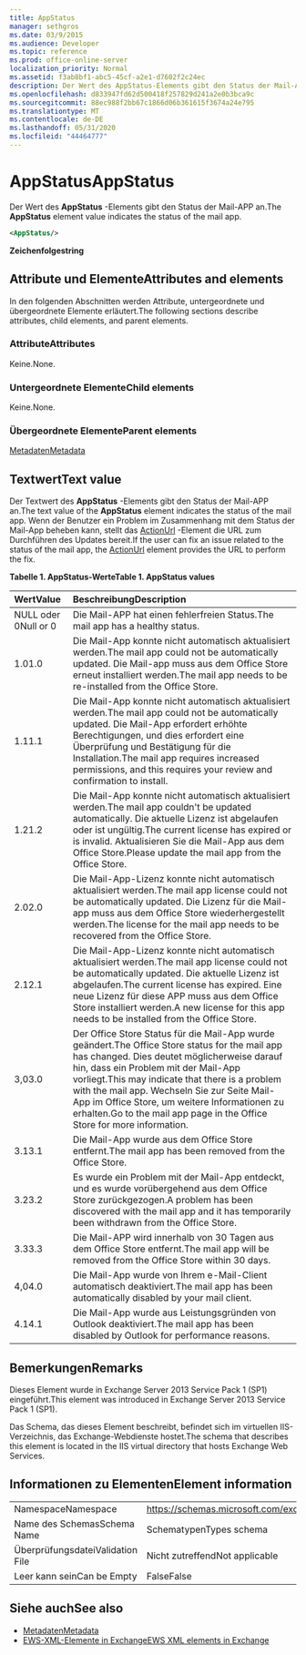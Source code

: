 ```yaml
---
title: AppStatus
manager: sethgros
ms.date: 03/9/2015
ms.audience: Developer
ms.topic: reference
ms.prod: office-online-server
localization_priority: Normal
ms.assetid: f3ab8bf1-abc5-45cf-a2e1-d7602f2c24ec
description: Der Wert des AppStatus-Elements gibt den Status der Mail-APP an.
ms.openlocfilehash: d833947fd62d500418f257829d241a2e0b3bca9c
ms.sourcegitcommit: 88ec988f2bb67c1866d06b361615f3674a24e795
ms.translationtype: MT
ms.contentlocale: de-DE
ms.lasthandoff: 05/31/2020
ms.locfileid: "44464777"
---
```

# <a name="appstatus"></a><span data-ttu-id="b189e-103">AppStatus</span><span class="sxs-lookup"><span data-stu-id="b189e-103">AppStatus</span></span>

<span data-ttu-id="b189e-104">Der Wert des **AppStatus** -Elements gibt den Status der Mail-APP an.</span><span class="sxs-lookup"><span data-stu-id="b189e-104">The **AppStatus** element value indicates the status of the mail app.</span></span> 
  
```XML
<AppStatus/>
```

 <span data-ttu-id="b189e-105">**Zeichenfolge**</span><span class="sxs-lookup"><span data-stu-id="b189e-105">**string**</span></span>
## <a name="attributes-and-elements"></a><span data-ttu-id="b189e-106">Attribute und Elemente</span><span class="sxs-lookup"><span data-stu-id="b189e-106">Attributes and elements</span></span>

<span data-ttu-id="b189e-107">In den folgenden Abschnitten werden Attribute, untergeordnete und übergeordnete Elemente erläutert.</span><span class="sxs-lookup"><span data-stu-id="b189e-107">The following sections describe attributes, child elements, and parent elements.</span></span>
  
### <a name="attributes"></a><span data-ttu-id="b189e-108">Attribute</span><span class="sxs-lookup"><span data-stu-id="b189e-108">Attributes</span></span>

<span data-ttu-id="b189e-109">Keine.</span><span class="sxs-lookup"><span data-stu-id="b189e-109">None.</span></span>
  
### <a name="child-elements"></a><span data-ttu-id="b189e-110">Untergeordnete Elemente</span><span class="sxs-lookup"><span data-stu-id="b189e-110">Child elements</span></span>

<span data-ttu-id="b189e-111">Keine.</span><span class="sxs-lookup"><span data-stu-id="b189e-111">None.</span></span>
  
### <a name="parent-elements"></a><span data-ttu-id="b189e-112">Übergeordnete Elemente</span><span class="sxs-lookup"><span data-stu-id="b189e-112">Parent elements</span></span>

[<span data-ttu-id="b189e-113">Metadaten</span><span class="sxs-lookup"><span data-stu-id="b189e-113">Metadata</span></span>](metadata-ex15websvcsotherref.md)
  
## <a name="text-value"></a><span data-ttu-id="b189e-114">Textwert</span><span class="sxs-lookup"><span data-stu-id="b189e-114">Text value</span></span>

<span data-ttu-id="b189e-115">Der Textwert des **AppStatus** -Elements gibt den Status der Mail-APP an.</span><span class="sxs-lookup"><span data-stu-id="b189e-115">The text value of the **AppStatus** element indicates the status of the mail app.</span></span> <span data-ttu-id="b189e-116">Wenn der Benutzer ein Problem im Zusammenhang mit dem Status der Mail-App beheben kann, stellt das [ActionUrl](actionurl.md) -Element die URL zum Durchführen des Updates bereit.</span><span class="sxs-lookup"><span data-stu-id="b189e-116">If the user can fix an issue related to the status of the mail app, the [ActionUrl](actionurl.md) element provides the URL to perform the fix.</span></span> 
  
<span data-ttu-id="b189e-117">**Tabelle 1. AppStatus-Werte**</span><span class="sxs-lookup"><span data-stu-id="b189e-117">**Table 1. AppStatus values**</span></span>

|<span data-ttu-id="b189e-118">**Wert**</span><span class="sxs-lookup"><span data-stu-id="b189e-118">**Value**</span></span>|<span data-ttu-id="b189e-119">**Beschreibung**</span><span class="sxs-lookup"><span data-stu-id="b189e-119">**Description**</span></span>|
|:-----|:-----|
|<span data-ttu-id="b189e-120">NULL oder 0</span><span class="sxs-lookup"><span data-stu-id="b189e-120">Null or 0</span></span>  <br/> |<span data-ttu-id="b189e-121">Die Mail-APP hat einen fehlerfreien Status.</span><span class="sxs-lookup"><span data-stu-id="b189e-121">The mail app has a healthy status.</span></span>  <br/> |
|<span data-ttu-id="b189e-122">1.0</span><span class="sxs-lookup"><span data-stu-id="b189e-122">1.0</span></span>  <br/> |<span data-ttu-id="b189e-123">Die Mail-App konnte nicht automatisch aktualisiert werden.</span><span class="sxs-lookup"><span data-stu-id="b189e-123">The mail app could not be automatically updated.</span></span> <span data-ttu-id="b189e-124">Die Mail-app muss aus dem Office Store erneut installiert werden.</span><span class="sxs-lookup"><span data-stu-id="b189e-124">The mail app needs to be re-installed from the Office Store.</span></span>  <br/> |
|<span data-ttu-id="b189e-125">1.1</span><span class="sxs-lookup"><span data-stu-id="b189e-125">1.1</span></span>  <br/> |<span data-ttu-id="b189e-126">Die Mail-App konnte nicht automatisch aktualisiert werden.</span><span class="sxs-lookup"><span data-stu-id="b189e-126">The mail app could not be automatically updated.</span></span> <span data-ttu-id="b189e-127">Die Mail-App erfordert erhöhte Berechtigungen, und dies erfordert eine Überprüfung und Bestätigung für die Installation.</span><span class="sxs-lookup"><span data-stu-id="b189e-127">The mail app requires increased permissions, and this requires your review and confirmation to install.</span></span>  <br/> |
|<span data-ttu-id="b189e-128">1.2</span><span class="sxs-lookup"><span data-stu-id="b189e-128">1.2</span></span>  <br/> |<span data-ttu-id="b189e-129">Die Mail-App konnte nicht automatisch aktualisiert werden.</span><span class="sxs-lookup"><span data-stu-id="b189e-129">The mail app couldn't be updated automatically.</span></span> <span data-ttu-id="b189e-130">Die aktuelle Lizenz ist abgelaufen oder ist ungültig.</span><span class="sxs-lookup"><span data-stu-id="b189e-130">The current license has expired or is invalid.</span></span> <span data-ttu-id="b189e-131">Aktualisieren Sie die Mail-App aus dem Office Store.</span><span class="sxs-lookup"><span data-stu-id="b189e-131">Please update the mail app from the Office Store.</span></span>  <br/> |
|<span data-ttu-id="b189e-132">2.0</span><span class="sxs-lookup"><span data-stu-id="b189e-132">2.0</span></span>  <br/> |<span data-ttu-id="b189e-133">Die Mail-App-Lizenz konnte nicht automatisch aktualisiert werden.</span><span class="sxs-lookup"><span data-stu-id="b189e-133">The mail app license could not be automatically updated.</span></span> <span data-ttu-id="b189e-134">Die Lizenz für die Mail-app muss aus dem Office Store wiederhergestellt werden.</span><span class="sxs-lookup"><span data-stu-id="b189e-134">The license for the mail app needs to be recovered from the Office Store.</span></span>  <br/> |
|<span data-ttu-id="b189e-135">2.1</span><span class="sxs-lookup"><span data-stu-id="b189e-135">2.1</span></span>  <br/> |<span data-ttu-id="b189e-136">Die Mail-App-Lizenz konnte nicht automatisch aktualisiert werden.</span><span class="sxs-lookup"><span data-stu-id="b189e-136">The mail app license could not be automatically updated.</span></span> <span data-ttu-id="b189e-137">Die aktuelle Lizenz ist abgelaufen.</span><span class="sxs-lookup"><span data-stu-id="b189e-137">The current license has expired.</span></span> <span data-ttu-id="b189e-138">Eine neue Lizenz für diese APP muss aus dem Office Store installiert werden.</span><span class="sxs-lookup"><span data-stu-id="b189e-138">A new license for this app needs to be installed from the Office Store.</span></span>  <br/> |
|<span data-ttu-id="b189e-139">3,0</span><span class="sxs-lookup"><span data-stu-id="b189e-139">3.0</span></span>  <br/> |<span data-ttu-id="b189e-140">Der Office Store Status für die Mail-App wurde geändert.</span><span class="sxs-lookup"><span data-stu-id="b189e-140">The Office Store status for the mail app has changed.</span></span> <span data-ttu-id="b189e-141">Dies deutet möglicherweise darauf hin, dass ein Problem mit der Mail-App vorliegt.</span><span class="sxs-lookup"><span data-stu-id="b189e-141">This may indicate that there is a problem with the mail app.</span></span> <span data-ttu-id="b189e-142">Wechseln Sie zur Seite Mail-App im Office Store, um weitere Informationen zu erhalten.</span><span class="sxs-lookup"><span data-stu-id="b189e-142">Go to the mail app page in the Office Store for more information.</span></span>  <br/> |
|<span data-ttu-id="b189e-143">3.1</span><span class="sxs-lookup"><span data-stu-id="b189e-143">3.1</span></span>  <br/> |<span data-ttu-id="b189e-144">Die Mail-App wurde aus dem Office Store entfernt.</span><span class="sxs-lookup"><span data-stu-id="b189e-144">The mail app has been removed from the Office Store.</span></span>  <br/> |
|<span data-ttu-id="b189e-145">3.2</span><span class="sxs-lookup"><span data-stu-id="b189e-145">3.2</span></span>  <br/> |<span data-ttu-id="b189e-146">Es wurde ein Problem mit der Mail-App entdeckt, und es wurde vorübergehend aus dem Office Store zurückgezogen.</span><span class="sxs-lookup"><span data-stu-id="b189e-146">A problem has been discovered with the mail app and it has temporarily been withdrawn from the Office Store.</span></span>  <br/> |
|<span data-ttu-id="b189e-147">3.3</span><span class="sxs-lookup"><span data-stu-id="b189e-147">3.3</span></span>  <br/> |<span data-ttu-id="b189e-148">Die Mail-APP wird innerhalb von 30 Tagen aus dem Office Store entfernt.</span><span class="sxs-lookup"><span data-stu-id="b189e-148">The mail app will be removed from the Office Store within 30 days.</span></span>  <br/> |
|<span data-ttu-id="b189e-149">4,0</span><span class="sxs-lookup"><span data-stu-id="b189e-149">4.0</span></span>  <br/> |<span data-ttu-id="b189e-150">Die Mail-App wurde von Ihrem e-Mail-Client automatisch deaktiviert.</span><span class="sxs-lookup"><span data-stu-id="b189e-150">The mail app has been automatically disabled by your mail client.</span></span>  <br/> |
|<span data-ttu-id="b189e-151">4.1</span><span class="sxs-lookup"><span data-stu-id="b189e-151">4.1</span></span>  <br/> |<span data-ttu-id="b189e-152">Die Mail-App wurde aus Leistungsgründen von Outlook deaktiviert.</span><span class="sxs-lookup"><span data-stu-id="b189e-152">The mail app has been disabled by Outlook for performance reasons.</span></span>  <br/> |
   
## <a name="remarks"></a><span data-ttu-id="b189e-153">Bemerkungen</span><span class="sxs-lookup"><span data-stu-id="b189e-153">Remarks</span></span>

<span data-ttu-id="b189e-154">Dieses Element wurde in Exchange Server 2013 Service Pack 1 (SP1) eingeführt.</span><span class="sxs-lookup"><span data-stu-id="b189e-154">This element was introduced in Exchange Server 2013 Service Pack 1 (SP1).</span></span>
  
<span data-ttu-id="b189e-155">Das Schema, das dieses Element beschreibt, befindet sich im virtuellen IIS-Verzeichnis, das Exchange-Webdienste hostet.</span><span class="sxs-lookup"><span data-stu-id="b189e-155">The schema that describes this element is located in the IIS virtual directory that hosts Exchange Web Services.</span></span>
  
## <a name="element-information"></a><span data-ttu-id="b189e-156">Informationen zu Elementen</span><span class="sxs-lookup"><span data-stu-id="b189e-156">Element information</span></span>

|||
|:-----|:-----|
|<span data-ttu-id="b189e-157">Namespace</span><span class="sxs-lookup"><span data-stu-id="b189e-157">Namespace</span></span>  <br/> | https://schemas.microsoft.com/exchange/services/2006/types  <br/> |
|<span data-ttu-id="b189e-158">Name des Schemas</span><span class="sxs-lookup"><span data-stu-id="b189e-158">Schema Name</span></span>  <br/> |<span data-ttu-id="b189e-159">Schematypen</span><span class="sxs-lookup"><span data-stu-id="b189e-159">Types schema</span></span>  <br/> |
|<span data-ttu-id="b189e-160">Überprüfungsdatei</span><span class="sxs-lookup"><span data-stu-id="b189e-160">Validation File</span></span>  <br/> |<span data-ttu-id="b189e-161">Nicht zutreffend</span><span class="sxs-lookup"><span data-stu-id="b189e-161">Not applicable</span></span>  <br/> |
|<span data-ttu-id="b189e-162">Leer kann sein</span><span class="sxs-lookup"><span data-stu-id="b189e-162">Can be Empty</span></span>  <br/> |<span data-ttu-id="b189e-163">False</span><span class="sxs-lookup"><span data-stu-id="b189e-163">False</span></span>  <br/> |
   
## <a name="see-also"></a><span data-ttu-id="b189e-164">Siehe auch</span><span class="sxs-lookup"><span data-stu-id="b189e-164">See also</span></span>

- [<span data-ttu-id="b189e-165">Metadaten</span><span class="sxs-lookup"><span data-stu-id="b189e-165">Metadata</span></span>](metadata-ex15websvcsotherref.md)
- [<span data-ttu-id="b189e-166">EWS-XML-Elemente in Exchange</span><span class="sxs-lookup"><span data-stu-id="b189e-166">EWS XML elements in Exchange</span></span>](ews-xml-elements-in-exchange.md)

